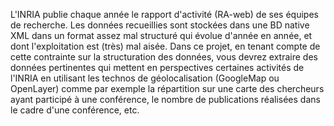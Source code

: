 L'INRIA publie chaque année le rapport d'activité (RA-web) de ses équipes de recherche. Les données recueillies sont stockées dans une BD native XML dans un format assez mal structuré qui évolue d'année en année, et dont l'exploitation est (très) mal aisée. Dans ce projet, en tenant compte de cette contrainte sur la structuration des données, vous devrez extraire des données pertinentes qui mettent en perspectives certaines activités de l'INRIA en utilisant les technos de géolocalisation (GoogleMap ou OpenLayer) comme par exemple la répartition sur une carte des chercheurs ayant participé à une conférence, le nombre de publications réalisées dans le cadre d'une conférence, etc.